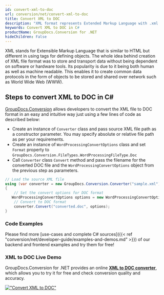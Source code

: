 ```yaml
---
id: convert-xml-to-doc
url: conversion/net/convert-xml-to-doc
title: Convert XML to DOC
description: "XML format represents Extended Markup Language with .xml extension. Learn how to convert XML to DOC file programmatically in C# language using GroupDocs.Conversion for .NET library."
keywords: Convert XML to DOC in C#
productName: GroupDocs.Conversion for .NET
hideChildren: False
---
```


XML stands for Extensible Markup Language that is similar to HTML but different in using tags for defining objects. The whole idea behind creation of XML file format was to store and transport data without being dependent on software or hardware tools. Its popularity is due to it being both human as well as machine readable. This enables it to create common data protocols in the form of objects to be stored and shared over network such as World Wide Web (WWW).

## Steps to convert XML to DOC in C#

[GroupDocs.Conversion](https://products.groupdocs.com/conversion/net) allows developers to convert the XML file to DOC format in an easy and intuitive way just using a few lines of code as described below:

* Create an instance of `Converter` class and pass source XML file path as a constructor parameter. You may specify absolute or relative file path as per your requirements. 
* Create an instance of `WordProcessingConvertOptions` class and set `Format` property to `GroupDocs.Conversion.FileTypes.WordProcessingFileType.Doc`
* Call `Converter` class `Convert` method and pass the filename for the converted DOC file and the `WordProcessingConvertOptions` object from the previous step as parameters.

```csharp
// Load the source XML file
using (var converter = new GroupDocs.Conversion.Converter("sample.xml"))
{
    // Set the convert options for DOC format
   WordProcessingConvertOptions options = new WordProcessingConvertOptions { Format = GroupDocs.Conversion.FileTypes.WordProcessingFileType.Doc };
    // Convert to DOC format
    converter.Convert("converted.doc", options);
}
```

### Code Examples

Please find more [use-cases and complete C# sources]({{< ref "conversion/net/developer-guide/examples-and-demos.md" >}}) of our backend and frontend examples and try them for free!

### XML to DOC Live Demo

GroupDocs.Conversion for .NET provides an online [**XML to DOC converter**](https://products.groupdocs.app/conversion/xml-to-doc), which allows you to try it for free and check conversion quality and accuracy.

[!["Convert XML to DOC"](conversion/net/images/convert-to-doc/convert-xml-to-doc.png)](https://products.groupdocs.app/conversion/xml-to-doc)